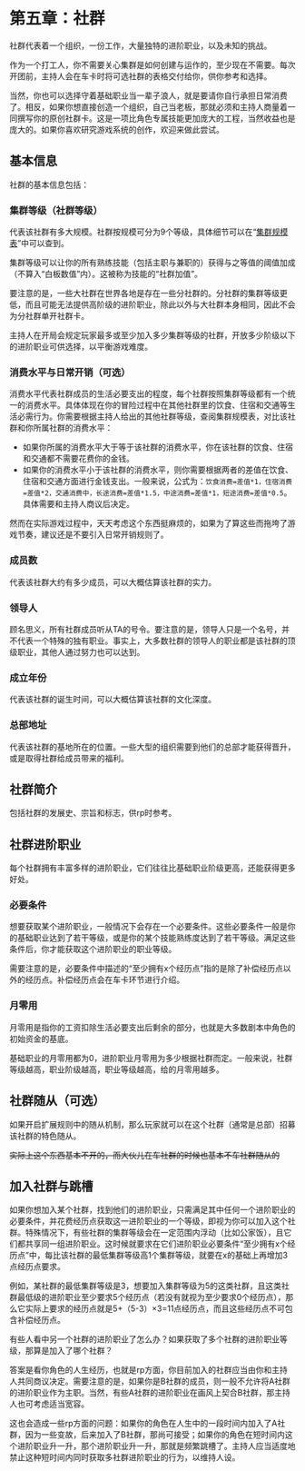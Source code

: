 # 第五章：社群

社群代表着一个组织，一份工作，大量独特的进阶职业，以及未知的挑战。

作为一个打工人，你不需要关心集群是如何创建与运作的，至少现在不需要。每次开团前，主持人会在车卡时将可选社群的表格交付给你，供你参考和选择。

当然，你也可以选择守着基础职业当一辈子浪人，就是要请你自行承担日常消费了。相反，如果你想直接创造一个组织，自己当老板，那就必须和主持人商量着一同撰写你的原创社群卡。这是一项比角色专属技能更加庞大的工程，当然收益也是庞大的。如果你喜欢研究游戏系统的创作，欢迎来做此尝试。

## 基本信息

社群的基本信息包括：

### 集群等级（社群等级）

代表该社群有多大规模。社群按规模可分为9个等级，具体细节可以在“<a href="../../data/social/scaleList" target="_blank">集群规模表</a>”中可以查到。

集群等级可以让你的所有熟练技能（包括主职与兼职的）获得与之等值的阈值加成（不算入“白板数值”内）。这被称为技能的“社群加值”。

要注意的是，一些大社群在世界各地是存在一些分社群的。分社群的集群等级更低，而且可能无法提供高阶级的进阶职业，除此以外与大社群本身相同，因此不会为分社群单开社群卡。

主持人在开局会规定玩家最多或至少加入多少集群等级的社群，开放多少阶级以下的进阶职业可供选择，以平衡游戏难度。

### 消费水平与日常开销（可选）

消费水平代表社群成员的生活必要支出的程度，每个社群按照集群等级都有一个统一的消费水平。具体体现在你的冒险过程中在其他社群里的饮食、住宿和交通等生活必需行为。你需要根据主持人给出的其他社群等级，查阅集群规模表，对比该社群和你所属社群的消费水平：

* 如果你所属的消费水平大于等于该社群的消费水平，你在该社群的饮食、住宿和交通都不需要花费你的金钱。
* 如果你的消费水平小于该社群的消费水平，则你需要根据两者的差值在饮食、住宿和交通方面进行金钱支出。一般来说，公式为：`饮食消费=差值*1，住宿消费=差值*2，交通消费中，长途消费=差值*1.5，中途消费=差值*1，短途消费=差值*0.5`。具体需要和主持人商议后决定。

然而在实际游戏过程中，天天考虑这个东西挺麻烦的，如果为了算这些而拖垮了游戏节奏，建议还是不要引入日常开销规则了。

### 成员数

代表该社群大约有多少成员，可以大概估算该社群的实力。

### 领导人

顾名思义，所有社群成员听从TA的号令。要注意的是，领导人只是一个名号，并不代表一个特殊的独有职业。事实上，大多数社群的领导人的职业都是该社群的顶级职业，其他人通过努力也可以达到。

### 成立年份

代表该社群的诞生时间，可以大概估算该社群的文化深度。

### 总部地址

代表该社群的基地所在的位置。一些大型的组织需要到他们的总部才能获得晋升，或是取得社群给成员带来的福利。

## 社群简介

包括社群的发展史、宗旨和标志，供rp时参考。

## 社群进阶职业

每个社群拥有丰富多样的进阶职业，它们往往比基础职业阶级更高，还能获得更多好处。

### 必要条件

想要获取某个进阶职业，一般情况下会存在一个必要条件。这些必要条件一般是你的基础职业达到了若干等级，或是你的某个技能熟练度达到了若干等级。满足这些条件后，你才能获取这个进阶职业的职业等级。

需要注意的是，必要条件中描述的“至少拥有x个经历点”指的是除了补偿经历点以外的经历点。补偿经历点会在车卡环节进行介绍。

### 月零用

月零用是指你的工资扣除生活必要支出后剩余的部分，也就是大多数剧本中角色的初始资金的基底。

基础职业的月零用都为0，进阶职业月零用为多少根据社群而定。一般来说，社群等级越高，职业阶级越高，职业等级越高，给的月零用越多。

## 社群随从（可选）

如果开启扩展规则中的随从机制，那么玩家就可以在这个社群（通常是总部）招募该社群的特色随从。

<del>实际上这个东西基本不开的，而大伙儿在车社群的时候也基本不车社群随从的</del>

## 加入社群与跳槽

如果你想加入某个社群，找到他们的进阶职业，只需满足其中任何一个进阶职业的必要条件，并花费经历点获取这一进阶职业的一个等级，即视为你可以加入这个社群。特殊情况下，有些社群的集群等级会在一定范围内浮动（比如公家饭），且它们都共享同一组进阶职业。这时候就要求在它们进阶职业必要条件“至少拥有x个经历点”中，每比该社群的最低集群等级高1个集群等级，就要在x的基础上再增加3点经历点要求。

例如，某社群的最低集群等级是3，想要加入集群等级为5的这类社群，且这类社群最低级的进阶职业至少要求5个经历点（若没有就视为至少要求0个经历点），那么它实际上要求的经历点就是5+（5-3）×3=11点经历点，而且这些经历点不可包含补偿经历点。

有些人看中另一个社群的进阶职业了怎么办？如果获取了多个社群的进阶职业等级，那算是加入了哪个社群？

答案是看你角色的人生经历，也就是rp方面，你目前加入的社群应当由你和主持人共同商议决定。需要注意的是，如果你是B社群的成员，则一般不允许将A社群的进阶职业作为主职。当然，有些A社群的进阶职业在画风上契合B社群，那主持人也可考虑适当宽容。

这也会造成一些rp方面的问题：如果你的角色在人生中的一段时间内加入了A社群，因为一些变故，后来加入了B社群，那尚可接受；如果你的角色在短时间内这个进阶职业升一升，那个进阶职业升一升，那就是频繁跳槽了。主持人应当适度地禁止这种短时间内同时获取多社群进阶职业的行为，以维持人设。